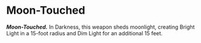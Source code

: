 # Moon-Touched

***Moon-Touched.*** In Darkness, this weapon sheds moonlight, creating Bright Light in a 15-foot radius and Dim Light for an additional 15 feet.